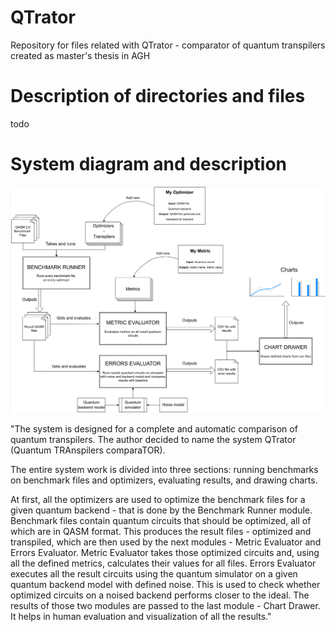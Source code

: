 # QTrator
Repository for files related with QTrator - comparator of quantum transpilers created as master's thesis in AGH


# Description of directories and files

todo

# System diagram and description

![Alt text](general.png?raw=true "System diagram")

"The system is designed for a complete and automatic comparison of quantum transpilers. 
The author decided to name the system QTrator (Quantum TRAnspilers comparaTOR).

The entire system work is divided into three sections: 
running benchmarks on benchmark files and optimizers, evaluating results, and drawing charts. 

At first, all the optimizers are used to optimize the benchmark files for a given quantum backend -
that is done by the Benchmark Runner module. 
Benchmark files contain quantum circuits that should be optimized, all of which are in QASM format. 
This produces the result files - optimized and transpiled, which are then used by the next modules - Metric Evaluator and Errors Evaluator. 
Metric Evaluator takes those optimized circuits and, using all the defined metrics, calculates their values for all files. 
Errors Evaluator executes all the result circuits using the quantum simulator on a given quantum backend model with defined noise.
This is used to check whether optimized circuits on a noised backend performs closer to the ideal. 
The results of those two modules are passed to the last module - Chart Drawer. 
It helps in human evaluation and visualization of all the results."

